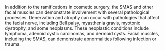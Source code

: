 In addition to the ramifications in cosmetic surgery, the SMAS and other facial muscles can demonstrate involvement with several pathological processes. Denervation and atrophy can occur with pathologies that affect the facial nerve, including Bell palsy, myasthenia gravis, myotonic dystrophy, and some neoplasms. These neoplastic conditions include lymphoma, adenoid cystic carcinomas, and dermoid cysts. Facial muscles, including the SMAS, can demonstrate abnormalities following infection or trauma.